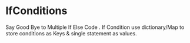 # IfConditions
Say Good Bye to Multiple If Else Code . If Condition use dictionary/Map to store conditions as Keys &amp; single statement as values.
